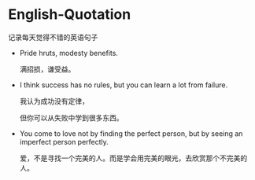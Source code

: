 # English-Quotation
记录每天觉得不错的英语句子

- Pride hruts, modesty benefits.

  满招损，谦受益。

- I think success has no rules, but you can learn a lot from failure.

  我认为成功没有定律，

  但你可以从失败中学到很多东西。

- You come to love not by finding the perfect person, but by seeing an imperfect person perfectly.

  爱，不是寻找一个完美的人。而是学会用完美的眼光，去欣赏那个不完美的人。